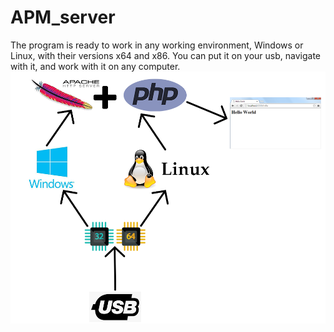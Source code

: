 # APM_server
The program is ready to work in any working environment, Windows or Linux, with their versions x64 and x86. You can put it on your usb, navigate with it, and work with it on any computer.
![APM_server](./Screenshot/Screenshot-1.png)
